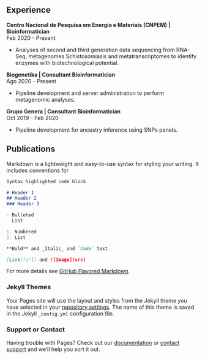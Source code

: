 ## Experience

**Centro Nacional de Pesquisa em Energia e Materiais (CNPEM) | Bioinformatician** <br> Feb 2020 - Present
<ul>  <li>Analyses of second and third generation data sequencing from RNA-Seq, metagenomes Schistosomiasis and metatranscriptomes to identify enzymes with biotechnological potential.</li></ul>

**Biogenetika | Consultant Bioinformatician** <br> Ago 2020 - Present
<ul>  <li>Pipeline development and server administration to perform metagenomic analyses.</li> </ul>

**Grupo Genera | Consultant Bioinformatician** <br> Oct 2019 - Feb 2020
<ul> <li>Pipeline development for ancestry inference using SNPs panels.</li> </ul>


## Publications

Markdown is a lightweight and easy-to-use syntax for styling your writing. It includes conventions for

```markdown
Syntax highlighted code block

# Header 1
## Header 2
### Header 3

- Bulleted
- List

1. Numbered
2. List

**Bold** and _Italic_ and `Code` text

[Link](url) and ![Image](src)
```

For more details see [GitHub Flavored Markdown](https://guides.github.com/features/mastering-markdown/).

### Jekyll Themes

Your Pages site will use the layout and styles from the Jekyll theme you have selected in your [repository settings](https://github.com/programming-liftoff/hello-world/settings). The name of this theme is saved in the Jekyll `_config.yml` configuration file.

### Support or Contact

Having trouble with Pages? Check out our [documentation](https://help.github.com/categories/github-pages-basics/) or [contact support](https://github.com/contact) and we’ll help you sort it out.
